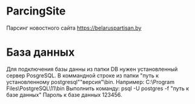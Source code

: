 # ParcingSite
Парсинг новостного сайта https://belaruspartisan.by

# База данных
Для подключения базы данны из папки DB нужен установленный сервер PosgreSQL. 
В коммандной строке из папки  "путь к установленному postgresql"\"версия"\bin.
Например: C:\Program Files\PostgreSQL\11\bin
Выполнить команду:
psql -U postgres -f "путь к базе данных"
Пароль к базе данных 123456.
